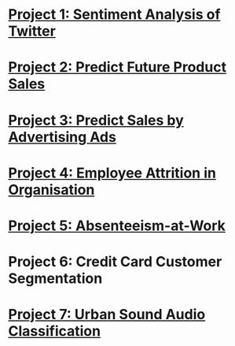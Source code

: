 # [Project 1: Sentiment Analysis of Twitter](https://github.com/SidSolanki28/Sentiment-Analysis-of-Twitter)

# [Project 2: Predict Future Product Sales](https://github.com/SidSolanki28/Predict-Future-Product-Sales)

# [Project 3: Predict Sales by Advertising Ads](https://github.com/SidSolanki28/Predict-Sales-by-Advertising-Ads)

# [Project 4: Employee Attrition in Organisation](https://github.com/SidSolanki28/Employee-Attrition-in-Organisation)

# [Project 5: Absenteeism-at-Work](https://github.com/SidSolanki28/Absenteeism-at-Work)

# Project 6: Credit Card Customer Segmentation 

# [Project 7: Urban Sound Audio Classification](https://sidsolanki28.github.io/UrbanSound-Audio-Classification)

